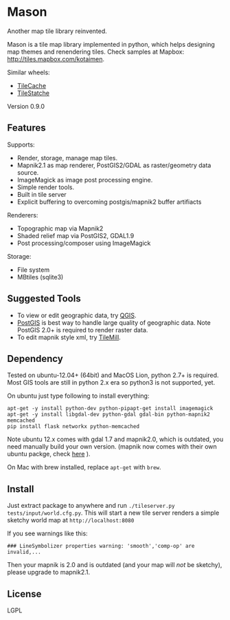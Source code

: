 Mason
=====

Another map tile library reinvented.

Mason is a tile map library implemented in python, which helps designing map themes 
and renendering tiles.
Check samples at Mapbox: http://tiles.mapbox.com/kotaimen.

Similar wheels:
*  [TileCache](http://tilecache.org)
*  [TileStatche](http://tilestache.org)

Version 0.9.0

Features
--------

Supports:
* Render, storage, manage map tiles.
* Mapnik2.1 as map renderer, PostGIS2/GDAL as raster/geometry data source.
* ImageMagick as image post processing engine.
* Simple render tools.
* Built in tile server
* Explicit buffering to overcoming postgis/mapnik2 buffer artifiacts 

Renderers:
* Topographic map via Mapnik2
* Shaded relief map via PostGIS2, GDAL1.9
* Post processing/composer using ImageMagick

Storage:
* File system
* MBtiles (sqlite3)

Suggested Tools
---------------
* To view or edit geographic data, try [QGIS](www.qgis.org).
* [PostGIS](www.postgis.org) is best way to handle large quality of geographic data.
  Note PostGIS 2.0+ is required to render raster data.
* To edit mapnik style xml, try [TileMill](www.mapbox.com/tilemill). 

Dependency
----------
Tested on ubuntu-12.04+ (64bit) and MacOS Lion, python 2.7+ is required.
Most GIS tools are still in python 2.x era so python3 is not supported, yet.

On ubuntu just type following to install everything:

```
apt-get -y install python-dev python-pipapt-get install imagemagick
apt-get -y install libgdal-dev python-gdal gdal-bin python-mapnik2 memcached
pip install flask networkx python-memcached
```

Note ubuntu 12.x comes with gdal 1.7 and mapnik2.0, which is outdated, you need
manually build your own version. (mapnik now comes with their own ubuntu packge, check 
[here](https://github.com/mapnik/mapnik/wiki/UbuntuInstallation) ).

On Mac with brew installed, replace `apt-get` with `brew`.


Install
-------
Just extract package to anywhere and run `./tileserver.py tests/input/world.cfg.py`.
This will start a new tile server renders a simple sketchy world map at 
`http://localhost:8080`

If you see warnings like this:
```
### LineSymbolizer properties warning: 'smooth','comp-op' are invalid,...
```
Then your mapnik is 2.0 and is outdated (and your map will *not* be sketchy), please upgrade to mapnik2.1.

License
-------
LGPL
